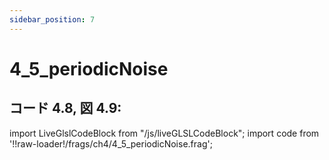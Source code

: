 ```yaml
---
sidebar_position: 7
---
```


# 4_5_periodicNoise
## コード 4.8, 図 4.9: 

import LiveGlslCodeBlock from "/js/liveGLSLCodeBlock";
import code from '!!raw-loader!/frags/ch4/4_5_periodicNoise.frag';

<LiveGlslCodeBlock fragName='4_5_periodicNoise.frag' fragCode={code} />
